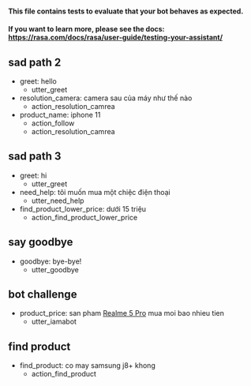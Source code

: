 #### This file contains tests to evaluate that your bot behaves as expected.
#### If you want to learn more, please see the docs: https://rasa.com/docs/rasa/user-guide/testing-your-assistant/

## sad path 2
* greet: hello
  - utter_greet
* resolution_camera: camera sau của máy như thế nào
  - action_resolution_camrea
* product_name: iphone 11
  - action_follow
  - action_resolution_camrea

## sad path 3
* greet: hi
  - utter_greet
* need_help: tôi muốn mua một chiệc điện thoại
  - utter_need_help
* find_product_lower_price: dưới 15 triệu
  - action_find_product_lower_price

## say goodbye
* goodbye: bye-bye!
  - utter_goodbye

## bot challenge
* product_price: san pham [Realme 5 Pro](product_name) mua moi bao nhieu tien
  - utter_iamabot

## find product
* find_product: co may samsung j8+ khong
  - action_find_product
